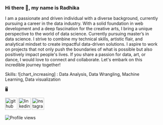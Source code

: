 ### Hi there 👋, my name is Radhika
I am a passionate and driven individual with a diverse background, currently pursuing a career in the data industry. With a solid foundation in web development and a deep fascination for the creative arts, I bring a unique perspective to the world of data science. Currently pursuing master’s in data science.
I strive to combine my technical skills, artistic flair, and analytical mindset to create impactful data-driven solutions. I aspire to work on projects that not only push the boundaries of what is possible but also positively impact people's lives.
If you share a passion for data, art, or dance, I would love to connect and collaborate. Let's embark on this incredible journey together!

Skills:
![chart_increasing] : Data Analysis, Data Wrangling, Machine Learning, Data visualization

:desktop_computer:

[<img src='https://cdn.jsdelivr.net/npm/simple-icons@3.0.1/icons/github.svg' alt='github' height='40'>](https://github.com/radhikamagaji)  [<img src='https://cdn.jsdelivr.net/npm/simple-icons@3.0.1/icons/linkedin.svg' alt='linkedin' height='40'>](https://www.linkedin.com/in/radhika-magaji/)  [<img src='https://cdn.jsdelivr.net/npm/simple-icons@3.0.1/icons/instagram.svg' alt='instagram' height='40'>](https://www.instagram.com/colour.ale.for.me/)  

![Profile views](https://gpvc.arturio.dev/radhikamagaji)  
